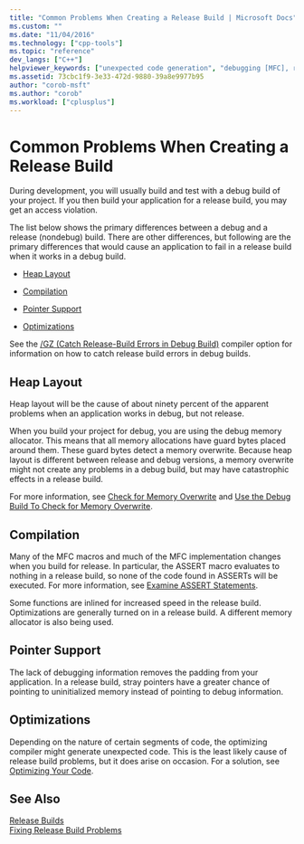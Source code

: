 ```yaml
---
title: "Common Problems When Creating a Release Build | Microsoft Docs"
ms.custom: ""
ms.date: "11/04/2016"
ms.technology: ["cpp-tools"]
ms.topic: "reference"
dev_langs: ["C++"]
helpviewer_keywords: ["unexpected code generation", "debugging [MFC], release builds", "release builds, troubleshooting", "stray pointers", "debug builds, difference from release builds", "MFC [C++], release builds", "heap layout problems", "pointers, stray", "release builds, building applications", "debug memory allocator", "optimization [C++], compiler", "projects [C++], debug configuration", "troubleshooting Visual C++", "troubleshooting release builds", "memory [C++], overwrites"]
ms.assetid: 73cbc1f9-3e33-472d-9880-39a8e9977b95
author: "corob-msft"
ms.author: "corob"
ms.workload: ["cplusplus"]
---
```

# Common Problems When Creating a Release Build
During development, you will usually build and test with a debug build of your project. If you then build your application for a release build, you may get an access violation.  
  
 The list below shows the primary differences between a debug and a release (nondebug) build. There are other differences, but following are the primary differences that would cause an application to fail in a release build when it works in a debug build.  
  
-   [Heap Layout](#_core_heap_layout)  
  
-   [Compilation](#_core_compilation)  
  
-   [Pointer Support](#_core_pointer_support)  
  
-   [Optimizations](#_core_optimizations)  
  
 See the [/GZ (Catch Release-Build Errors in Debug Build)](../../build/reference/gz-enable-stack-frame-run-time-error-checking.md) compiler option for information on how to catch release build errors in debug builds.  
  
##  <a name="_core_heap_layout"></a> Heap Layout  
 Heap layout will be the cause of about ninety percent of the apparent problems when an application works in debug, but not release.  
  
 When you build your project for debug, you are using the debug memory allocator. This means that all memory allocations have guard bytes placed around them. These guard bytes detect a memory overwrite. Because heap layout is different between release and debug versions, a memory overwrite might not create any problems in a debug build, but may have catastrophic effects in a release build.  
  
 For more information, see [Check for Memory Overwrite](../../build/reference/checking-for-memory-overwrites.md) and [Use the Debug Build To Check for Memory Overwrite](../../build/reference/using-the-debug-build-to-check-for-memory-overwrite.md).  
  
##  <a name="_core_compilation"></a> Compilation  
 Many of the MFC macros and much of the MFC implementation changes when you build for release. In particular, the ASSERT macro evaluates to nothing in a release build, so none of the code found in ASSERTs will be executed. For more information, see [Examine ASSERT Statements](../../build/reference/using-verify-instead-of-assert.md).  
  
 Some functions are inlined for increased speed in the release build. Optimizations are generally turned on in a release build. A different memory allocator is also being used.  
  
##  <a name="_core_pointer_support"></a> Pointer Support  
 The lack of debugging information removes the padding from your application. In a release build, stray pointers have a greater chance of pointing to uninitialized memory instead of pointing to debug information.  
  
##  <a name="_core_optimizations"></a> Optimizations  
 Depending on the nature of certain segments of code, the optimizing compiler might generate unexpected code. This is the least likely cause of release build problems, but it does arise on occasion. For a solution, see [Optimizing Your Code](../../build/reference/optimizing-your-code.md).  
  
## See Also  
 [Release Builds](../../build/reference/release-builds.md)   
 [Fixing Release Build Problems](../../build/reference/fixing-release-build-problems.md)